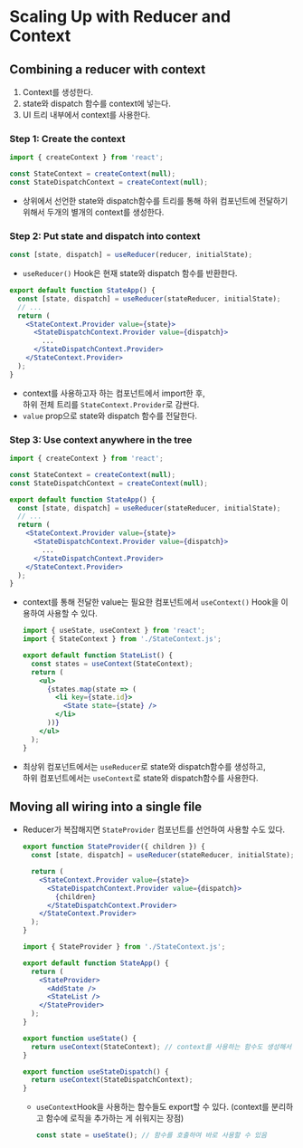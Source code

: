 # Scaling Up with Reducer and Context


## Combining a reducer with context

1. Context를 생성한다.
2. state와 dispatch 함수를 context에 넣는다.
3. UI 트리 내부에서 context를 사용한다.


### Step 1: Create the context

```jsx
import { createContext } from 'react';

const StateContext = createContext(null);
const StateDispatchContext = createContext(null);
```
- 상위에서 선언한 state와 dispatch함수를 트리를 통해 하위 컴포넌트에 전달하기 위해서 두개의 별개의 context를 생성한다.


### Step 2: Put state and dispatch into context

```jsx
const [state, dispatch] = useReducer(reducer, initialState);
```
- `useReducer()` Hook은 현재 state와 dispatch 함수를 반환한다.

```jsx
export default function StateApp() {
  const [state, dispatch] = useReducer(stateReducer, initialState);
  // ...
  return (
    <StateContext.Provider value={state}>
      <StateDispatchContext.Provider value={dispatch}>
        ...
      </StateDispatchContext.Provider>
    </StateContext.Provider>
  );
}
```
- context를 사용하고자 하는 컴포넌트에서 import한 후,  
  하위 전체 트리를 `StateContext.Provider`로 감싼다.
- `value` prop으로 state와 dispatch 함수를 전달한다.


### Step 3: Use context anywhere in the tree


```jsx
import { createContext } from 'react';

const StateContext = createContext(null);
const StateDispatchContext = createContext(null);

export default function StateApp() {
  const [state, dispatch] = useReducer(stateReducer, initialState);
  // ...
  return (
    <StateContext.Provider value={state}>
      <StateDispatchContext.Provider value={dispatch}>
        ...
      </StateDispatchContext.Provider>
    </StateContext.Provider>
  );
}
```
- context를 통해 전달한 value는 필요한 컴포넌트에서 `useContext()` Hook을 이용하여 사용할 수 있다.
  ```jsx
  import { useState, useContext } from 'react';
  import { StateContext } from './StateContext.js';

  export default function StateList() {
    const states = useContext(StateContext);
    return (
      <ul>
        {states.map(state => (
          <li key={state.id}>
            <State state={state} />
          </li>
        ))}
      </ul>
    );
  }
  ```
- 최상위 컴포넌트에서는 `useReducer`로 state와 dispatch함수를 생성하고,  
  하위 컴포넌트에서는 `useContext`로 state와 dispatch함수를 사용한다.

## Moving all wiring into a single file

- Reducer가 복잡해지면 `StateProvider` 컴포넌트를 선언하여 사용할 수도 있다.
  ```jsx
  export function StateProvider({ children }) {
    const [state, dispatch] = useReducer(stateReducer, initialState);

    return (
      <StateContext.Provider value={state}>
        <StateDispatchContext.Provider value={dispatch}>
          {children}
        </StateDispatchContext.Provider>
      </StateContext.Provider>
    );
  }
  ```
  ```jsx
  import { StateProvider } from './StateContext.js';

  export default function StateApp() {
    return (
      <StateProvider>
        <AddState />
        <StateList />
      </StateProvider>
    );
  }

  export function useState() {
    return useContext(StateContext); // context를 사용하는 함수도 생성해서 export할 수 있음
  }

  export function useStateDispatch() {
    return useContext(StateDispatchContext);
  }
  ```
  - `useContext`Hook을 사용하는 함수들도 export할 수 있다. (context를 분리하고 함수에 로직을 추가하는 게 쉬워지는 장점)
    ```jsx
    const state = useState(); // 함수를 호출하여 바로 사용할 수 있음
    ```